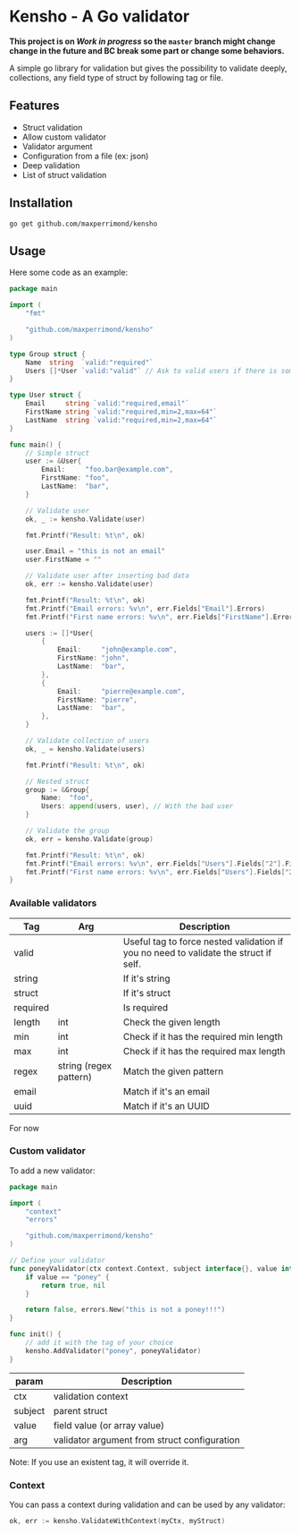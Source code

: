 # Kensho - A Go validator

**This project is on *Work in progress* so the `master` branch might change change in the future and BC break some part or change some behaviors.**

A simple go library for validation but gives the possibility to validate deeply, collections, any field type of struct by following tag or file.

## Features

 - Struct validation
 - Allow custom validator
 - Validator argument
 - Configuration from a file (ex: json)
 - Deep validation
 - List of struct validation

## Installation

    go get github.com/maxperrimond/kensho

## Usage

Here some code as an example:

```go
package main

import (
	"fmt"

	"github.com/maxperrimond/kensho"
)

type Group struct {
    Name  string  `valid:"required"`
    Users []*User `valid:"valid"` // Ask to valid users if there is some
}

type User struct {
	Email     string `valid:"required,email"`
	FirstName string `valid:"required,min=2,max=64"`
	LastName  string `valid:"required,min=2,max=64"`
}

func main() {
	// Simple struct
	user := &User{
		Email:     "foo.bar@example.com",
		FirstName: "foo",
		LastName:  "bar",
	}

    // Validate user
	ok, _ := kensho.Validate(user)

	fmt.Printf("Result: %t\n", ok)

	user.Email = "this is not an email"
	user.FirstName = ""

    // Validate user after inserting bad data
	ok, err := kensho.Validate(user)

	fmt.Printf("Result: %t\n", ok)
	fmt.Printf("Email errors: %v\n", err.Fields["Email"].Errors)
	fmt.Printf("First name errors: %v\n", err.Fields["FirstName"].Errors)

	users := []*User{
		{
            Email:     "john@example.com",
            FirstName: "john",
            LastName:  "bar",
        },
        {
            Email:     "pierre@example.com",
            FirstName: "pierre",
            LastName:  "bar",
        },
	}

    // Validate collection of users
	ok, _ = kensho.Validate(users)

    fmt.Printf("Result: %t\n", ok)

	// Nested struct
    group := &Group{
    	Name:  "foo",
    	Users: append(users, user), // With the bad user
    }

    // Validate the group
    ok, err = kensho.Validate(group)

    fmt.Printf("Result: %t\n", ok)
    fmt.Printf("Email errors: %v\n", err.Fields["Users"].Fields["2"].Fields["Email"].Errors)
    fmt.Printf("First name errors: %v\n", err.Fields["Users"].Fields["2"].Fields["FirstName"].Errors)
}
```

### Available validators

Tag | Arg | Description
--- | --- | ---
valid | | Useful tag to force nested validation if you no need to validate the struct if self.
string | | If it's string
struct | | If it's struct
required | | Is required
length | int | Check the given length
min | int | Check if it has the required min length
max | int | Check if it has the required max length
regex | string (regex pattern) | Match the given pattern
email | | Match if it's an email
uuid | | Match if it's an UUID

For now

### Custom validator

To add a new validator:

```go
package main

import (
	"context"
	"errors"

	"github.com/maxperrimond/kensho"
)

// Define your validator
func poneyValidator(ctx context.Context, subject interface{}, value interface{}, arg interface{}) (bool, error) {
	if value == "poney" {
		return true, nil
	}

	return false, errors.New("this is not a poney!!!")
}

func init() {
	// add it with the tag of your choice
    kensho.AddValidator("poney", poneyValidator)
}
```

param | Description
---|---
ctx  | validation context
subject | parent struct
value | field value (or array value)
arg | validator argument from struct configuration

Note: If you use an existent tag, it will override it.

### Context

You can pass a context during validation and can be used by any validator:

```go
ok, err := kensho.ValidateWithContext(myCtx, myStruct)
```
